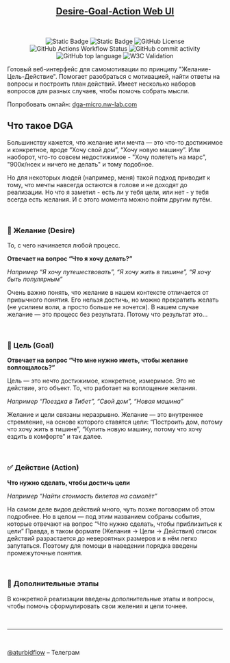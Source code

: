 <br />
<br />

<h2 align="center">
  <a href="https://dga-micro.nw-lab.com">
    Desire-Goal-Action Web UI
  </a>
  <br/>
</h2>

<br />

<p align="center">
    <img alt="Static Badge" src="https://img.shields.io/badge/React-Next.js-blue" />
    <img alt="Static Badge" src="https://img.shields.io/badge/UFO-Architecture-green" />
    <img alt="GitHub License" src="https://img.shields.io/github/license/markushevpro/dga-micro" />
    <img alt="GitHub Actions Workflow Status" src="https://img.shields.io/github/actions/workflow/status/markushevpro/dga-micro/main.yml" />
    <img alt="GitHub commit activity" src="https://img.shields.io/github/commit-activity/t/markushevpro/dga-micro" />
    <img alt="GitHub top language" src="https://img.shields.io/github/languages/top/markushevpro/dga-micro" />
    <img alt="W3C Validation" src="https://img.shields.io/w3c-validation/html?targetUrl=https%3A%2F%2Fdga-micro.nw-lab.com%2F" />
</p>

Готовый веб-интерфейс для самомотивации по принципу "Желание-Цель-Действие". Помогает разобраться с мотивацией, найти ответы на вопросы и построить план действий. Имеет несколько наборов вопросов для разных случаев, чтобы помочь собрать мысли.

Попробовать онлайн: <a href="https://dga-micro.nw-lab.com">dga-micro.nw-lab.com</a>

## Что такое DGA

Большинству кажется, что желание или мечта — это что-то достижимое и конкретное, вроде “Хочу свой дом”, “Хочу новую машину”. Или наоборот, что-то совсем недостижимое - "Хочу полететь на марс", "900к/нсек и ничего не делать" и тому подобное.

Но для некоторых людей (например, меня) такой подход приводит к тому, что мечты навсегда остаются в голове и не доходят до реализации. Но что я заметил - есть ли у тебя цели, или нет - у тебя всегда есть желания. И с этого момента можно пойти другим путём.

<br/>

### 💭 Желание (Desire)

То, с чего начинается любой процесс.

**Отвечает на вопрос “Что я хочу делать?”**

_Например “Я хочу путешествовать”, “Я хочу жить в тишине”, “Я хочу быть популярным”_

Очень важно понять, что желание в нашем контексте отличается от привычного понятия. Его нельзя достичь, но можно прекратить желать (не усилием воли, а просто больше не хочется). В нашем случае желание — это процесс без результата. Потому что результат это...

<br/>

### 🎯 Цель (Goal)

**Отвечает на вопрос “Что мне нужно иметь, чтобы желание воплощалось?”**

Цель — это нечто достижимое, конкретное, измеримое. Это не действие, это объект. То, что работает на воплощение желания.

_Например “Поездка в Тибет”, “Свой дом”, “Новая машина”_

Желание и цели связаны неразрывно. Желание — это внутреннее стремление, на основе которого ставятся цели: “Построить дом, потому что хочу жить в тишине”, “Купить новую машину, потому что хочу ездить в комфорте” и так далее. 

<br/>

### ✅ Действие (Action)

**Что нужно сделать, чтобы достичь цели**

_Например “Найти стоимость билетов на самолёт”_

На самом деле видов действий много, чуть позже поговорим об этом подробнее. Но в целом — под этим названием собраны события, которые отвечают на вопрос “Что нужно сделать, чтобы приблизиться к цели”
Правда, в таком формате (Желания → Цели → Действия) список действий разрастается до невероятных размеров и в нём легко запутаться. Поэтому для помощи в наведении порядка введены промежуточные понятия.

<br/>

### 🏁 Дополнительные этапы

В конкретной реализации введены дополнительные этапы и вопросы, чтобы помочь сформулировать свои желения и цели точнее.

<br/>
<hr />
<br/>

[@aturbidflow](https://t.me/aturbidflow) – Телеграм